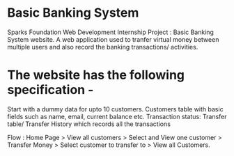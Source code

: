 # Basic Banking System
Sparks Foundation Web Development Internship Project : Basic Banking System website. A web application used to tranfer virtual money between multiple users and also record the banking transactions/ activities.
# The website has the following specification -
Start with a dummy data for upto 10 customers. Customers table with basic fields such as name, email, current balance etc. Transaction status: Transfer table/ Transfer History which records all the transactions

Flow : Home Page > View all customers > Select and View one customer > Transfer Money > Select customer to transfer to > View all Customers.
